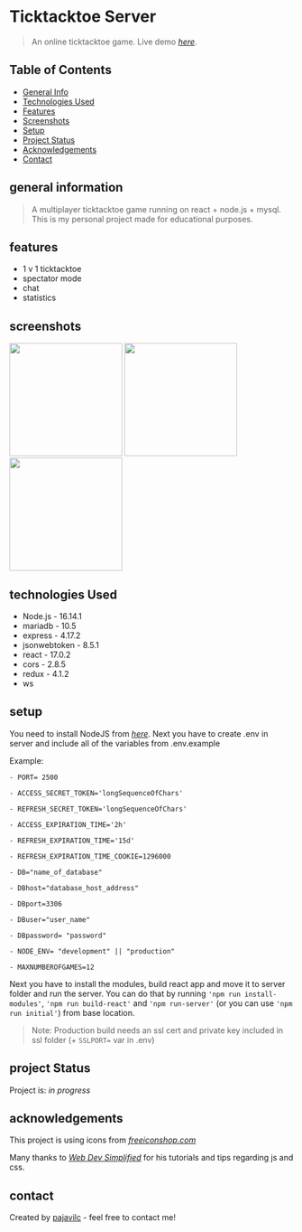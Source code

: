 # Ticktacktoe Server
> An online ticktacktoe game. Live demo [_here_](http://tttproj.ddns.net/).

## Table of Contents
* [General Info](#general-information)
* [Technologies Used](#technologies-used)
* [Features](#features)
* [Screenshots](#screenshots)
* [Setup](#setup)
* [Project Status](#project-status)
* [Acknowledgements](#acknowledgements)
* [Contact](#contact)

## general information
>A multiplayer ticktacktoe game running on react + node.js + mysql.
>This is my personal project made for educational purposes.

## features
- 1 v 1 ticktacktoe
- spectator mode
- chat
- statistics

## screenshots
<p float=left>
<img src='https://user-images.githubusercontent.com/62508683/159980386-2d49d93e-3772-424d-bff6-63c37a54024f.png' width=200px style='display: inline-block;'/>

<img src='https://user-images.githubusercontent.com/62508683/159984441-86c2c29d-7a7c-47c7-ac06-016abc354069.png' width=200px style='display: inline-block;'/>
	
<img src='https://user-images.githubusercontent.com/62508683/159980804-45513326-1b47-4ecf-9d30-c69d5d461660.png' height=200px style='display: inline-block;'/>
</p>

## technologies Used
- Node.js - 16.14.1
- mariadb - 10.5
- express - 4.17.2
- jsonwebtoken - 8.5.1
- react - 17.0.2
- cors - 2.8.5
- redux - 4.1.2
- ws

## setup
You need to install NodeJS from [_here_](https://nodejs.org/en/download/). Next you have to create .env in server and include all of the variables from .env.example
	
  Example:
  
`- PORT= 2500`

`- ACCESS_SECRET_TOKEN='longSequenceOfChars'`

`- REFRESH_SECRET_TOKEN='longSequenceOfChars'`

`- ACCESS_EXPIRATION_TIME='2h'`

`- REFRESH_EXPIRATION_TIME='15d'`

`- REFRESH_EXPIRATION_TIME_COOKIE=1296000`

`- DB="name_of_database"`

`- DBhost="database_host_address"`

`- DBport=3306`

`- DBuser="user_name"`

`- DBpassword= "password"`

`- NODE_ENV= "development" || "production"`

`- MAXNUMBEROFGAMES=12`

Next you have to install the modules, build react app and move it to server folder and run the server. You can do that by running `'npm run install-modules'`, `'npm run build-react'` and `'npm run-server'` (or you can use `'npm run initial'`) from base location.

> Note: Production build needs an ssl cert and private key included in ssl folder (+ `SSLPORT=` var in .env)

## project Status
Project is: _in progress_

## acknowledgements
This project is using icons from [_freeiconshop.com_](https://freeiconshop.com/)

Many thanks to [_Web Dev Simplified_](https://www.youtube.com/c/WebDevSimplified) for his tutorials and tips regarding js and css. 

## contact
Created by [pajavilc](https://github.com/pajavilc) - feel free to contact me!
